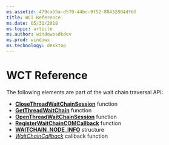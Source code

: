 ```yaml
---
ms.assetid: 479ca55a-d570-44bc-9f52-88432804df6f
title: WCT Reference
ms.date: 05/31/2018
ms.topic: article
ms.author: windowssdkdev
ms.prod: windows
ms.technology: desktop
---
```


# WCT Reference

The following elements are part of the wait chain traversal API:

-   [**CloseThreadWaitChainSession**](/windows/win32/Wct/nf-wct-closethreadwaitchainsession?branch=master) function
-   [**GetThreadWaitChain**](/windows/win32/Wct/nf-wct-getthreadwaitchain?branch=master) function
-   [**OpenThreadWaitChainSession**](/windows/win32/Wct/nf-wct-openthreadwaitchainsession?branch=master) function
-   [**RegisterWaitChainCOMCallback**](/windows/win32/Wct/nf-wct-registerwaitchaincomcallback?branch=master) function
-   [**WAITCHAIN\_NODE\_INFO**](/windows/win32/Wct/ns-wct-_waitchain_node_info?branch=master) structure
-   [*WaitChainCallback*](/windows/win32/Wct/nc-wct-pwaitchaincallback?branch=master) callback function

 

 



